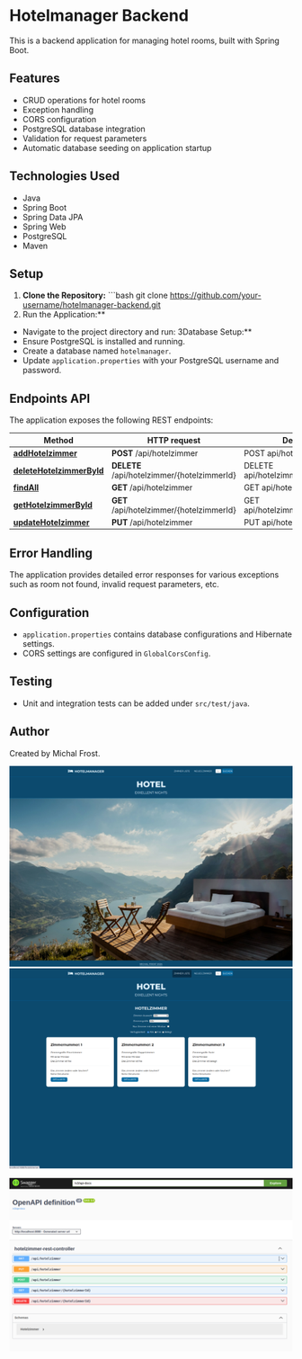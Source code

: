 
# Hotelmanager Backend

This is a backend application for managing hotel rooms, built with Spring Boot.

## Features

- CRUD operations for hotel rooms
- Exception handling
- CORS configuration
- PostgreSQL database integration
- Validation for request parameters
- Automatic database seeding on application startup


## Technologies Used
- Java
- Spring Boot
- Spring Data JPA
- Spring Web
- PostgreSQL
- Maven


## Setup
1. **Clone the Repository:**   ```bash
   git clone https://github.com/your-username/hotelmanager-backend.git
2. Run the Application:**
- Navigate to the project directory and run:
3Database Setup:**
- Ensure PostgreSQL is installed and running.
- Create a database named `hotelmanager`.
- Update `application.properties` with your PostgreSQL username and password.



## Endpoints API
The application exposes the following REST endpoints:


| Method | HTTP request | Description |
|------------- | ------------- | -------------|
| [**addHotelzimmer**](DefaultApi.md#addHotelzimmer) | **POST** /api/hotelzimmer | POST api/hotelzimmer |
| [**deleteHotelzimmerById**](DefaultApi.md#deleteHotelzimmerById) | **DELETE** /api/hotelzimmer/{hotelzimmerId} | DELETE api/hotelzimmer/{hotelzimmerId} |
| [**findAll**](DefaultApi.md#findAll) | **GET** /api/hotelzimmer | GET api/hotelzimmer |
| [**getHotelzimmerById**](DefaultApi.md#getHotelzimmerById) | **GET** /api/hotelzimmer/{hotelzimmerId} | GET api/hotelzimmer/{hotelzimmerId} |
| [**updateHotelzimmer**](DefaultApi.md#updateHotelzimmer) | **PUT** /api/hotelzimmer | PUT api/hotelzimmer |



## Error Handling
The application provides detailed error responses for various exceptions such as room not found, invalid request parameters, etc.

## Configuration
- `application.properties` contains database configurations and Hibernate settings.
- CORS settings are configured in `GlobalCorsConfig`.

## Testing
- Unit and integration tests can be added under `src/test/java`.

## Author
Created by Michal Frost.

![Screenshot from 2024-04-10 23-22-19.png](src%2Fmain%2Fresources%2FImagesDemo%2FScreenshot%20from%202024-04-10%2023-22-19.png)
![Screenshot from 2024-04-10 23-22-24.png](src%2Fmain%2Fresources%2FImagesDemo%2FScreenshot%20from%202024-04-10%2023-22-24.png)

![Screenshot from 2024-04-11 10-23-08.png](src%2Fmain%2Fresources%2FImagesDemo%2FScreenshot%20from%202024-04-11%2010-23-08.png)



